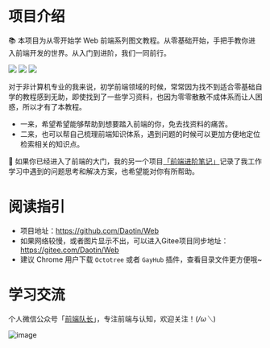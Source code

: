 # 项目介绍

📚 本项目为从零开始学 Web 前端系列图文教程。从零基础开始，手把手教你进入前端开发的世界。从入门到进阶，我们一同前行。

![](https://img.shields.io/badge/stars-129-blue.svg)
![](https://img.shields.io/badge/forks-47-blue.svg)
![](https://img.shields.io/badge/licence-MIT-success.svg)

对于非计算机专业的我来说，初学前端领域的时候，常常因为找不到适合零基础自学的教程感到无助，即使找到了一些学习资料，也因为零零散散不成体系而让人困惑，所以才有了本教程。
- 一来，希望希望能够帮助到想要踏入前端的你，免去找资料的痛苦。
- 二来，也可以帮自己梳理前端知识体系，遇到问题的时候可以更加方便地定位检索相关的知识点。

🎉 如果你已经进入了前端的大门，我的另一个项目[「前端进阶笔记」](https://github.com/Daotin/fe-blog)记录了我工作学习中遇到的问题思考和解决方案，也希望能对你有所帮助。

# 阅读指引

- 项目地址：https://github.com/Daotin/Web 
- 如果网络较慢，或者图片显示不出，可以进入Gitee项目同步地址：https://gitee.com/Daotin/Web
- 建议 Chrome 用户下载 `Octotree` 或者 `GayHub` 插件，查看目录文件更方便哦~

# 学习交流

个人微信公众号「[前端队长](https://github.com/Daotin/pic/raw/master/wx.jpg)」，专注前端与认知，欢迎关注！(*/ω＼*)

![image](https://user-images.githubusercontent.com/23518990/123825362-6ec59700-d931-11eb-8360-698332ceef07.png)




